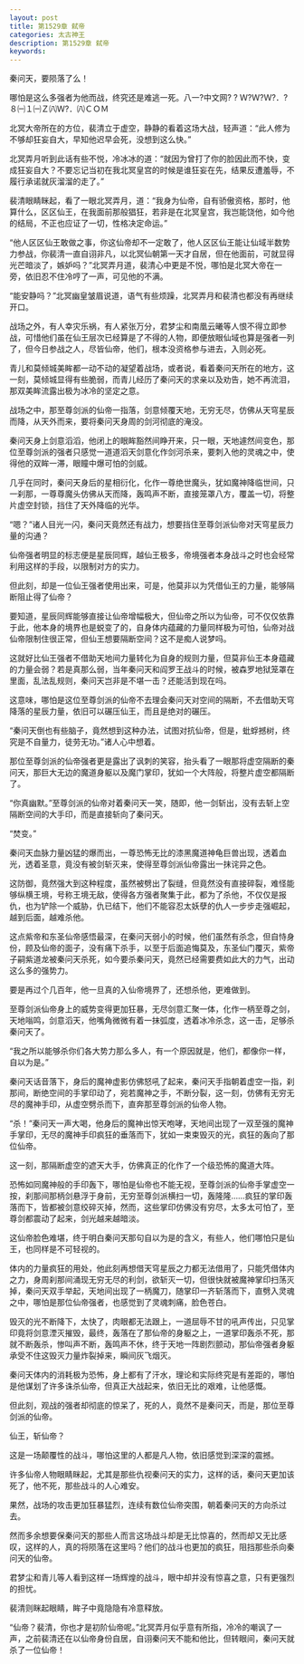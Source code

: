 ```yaml
---
layout: post
title: 第1529章 弑帝
categories: 太古神王
description: 第1529章 弑帝
keywords:
---
```


秦问天，要陨落了么！

哪怕是这么多强者为他而战，终究还是难逃一死。八一?中文网? ? Ｗ?Ｗ?Ｗ?．?８㈠１㈠Ｚ㈧Ｗ?．㈧ＣＯＭ

北冥大帝所在的方位，裴清立于虚空，静静的看着这场大战，轻声道：“此人修为不够却狂妄自大，早知他迟早会死，没想到这么快。”

北冥弄月听到此话有些不悦，冷冰冰的道：“就因为曾打了你的脸因此而不快，变成狂妄自大？不要忘记当初在我北冥皇宫的时候是谁狂妄在先，结果反遭羞辱，不履行承诺就灰溜溜的走了。”

裴清眼睛眯起，看了一眼北冥弄月，道：“我身为仙帝，自有骄傲资格，那时，他算什么，区区仙王，在我面前那般猖狂，若非是在北冥皇宫，我岂能饶他，如今他的结局，不正也应证了一切，性格决定命运。”

“他人区区仙王敢做之事，你这仙帝却不一定敢了，他人区区仙王能让仙域半数势力参战，你裴清一直自诩非凡，以北冥仙朝第一天才自居，但在他面前，可就显得光芒暗淡了，嫉妒吗？”北冥弄月道，裴清心中更是不悦，哪怕是北冥大帝在一旁，依旧忍不住冷哼了一声，可见他的不满。

“能安静吗？”北冥幽皇皱眉说道，语气有些烦躁，北冥弄月和裴清也都没有再继续开口。

战场之外，有人幸灾乐祸，有人紧张万分，君梦尘和南凰云曦等人恨不得立即参战，可惜他们虽在仙王层次已经算是了不得的人物，即便放眼仙域也算是强者一列了，但今日参战之人，尽皆仙帝，他们，根本没资格参与进去，入则必死。

青儿和莫倾城美眸都一动不动的凝望着战场，或者说，看着秦问天所在的地方，这一刻，莫倾城显得有些脆弱，而青儿经历了秦问天的求亲以及劝告，她不再流泪，那双美眸流露出极为冰冷的坚定之意。

战场之中，那至尊剑派的仙帝一指落，剑意倾覆天地，无穷无尽，仿佛从天穹星辰而降，从天外而来，要将秦问天身周的剑河彻底的淹没。

秦问天身上剑意滔滔，他闭上的眼眸豁然间睁开来，只一眼，天地遽然间变色，那位至尊剑派的强者只感觉一道道滔天剑意化作剑河杀来，要刺入他的灵魂之中，使得他的双眸一滞，眼瞳中爆可怕的剑威。

几乎在同时，秦问天身后的星相衍化，化作一尊绝世魔头，犹如魔神降临世间，只一刹那，一尊尊魔头仿佛从天而降，轰鸣声不断，直接笼罩八方，覆盖一切，将整片虚空封锁，挡住了天外降临的光华。

“嗯？”诸人目光一闪，秦问天竟然还有战力，想要挡住至尊剑派仙帝对天穹星辰力量的沟通？

仙帝强者明显的标志便是星辰同辉，越仙王极多，帝境强者本身战斗之时也会经常利用这样的手段，以限制对方的实力。

但此刻，却是一位仙王强者使用出来，可是，他莫非以为凭借仙王的力量，能够隔断阻止得了仙帝？

要知道，星辰同辉能够直接让仙帝增幅极大，但仙帝之所以为仙帝，可不仅仅依靠于此，他本身的境界也是蜕变了的，自身体内蕴藏的力量同样极为可怕，仙帝对战仙帝限制住很正常，但仙王想要隔断空间？这不是痴人说梦吗。

这就好比仙王强者不借助天地间力量转化为自身的规则力量，但莫非仙王本身蕴藏的力量会弱？若是真那么弱，当年秦问天和阎罗王战斗的时候，被森罗地狱笼罩在里面，乱法乱规则，秦问天岂非是不堪一击？还能活到现在吗。

这意味，哪怕是这位至尊剑派的仙帝不去理会秦问天对空间的隔断，不去借助天穹降落的星辰力量，依旧可以碾压仙王，而且是绝对的碾压。

“秦问天倒也有些脑子，竟然想到这种办法，试图对抗仙帝，但是，蚍蜉撼树，终究是不自量力，徒劳无功。”诸人心中想着。

那位至尊剑派的仙帝强者更是露出了讽刺的笑容，抬头看了一眼那将虚空隔断的秦问天，那巨大无边的魔道身躯以及魔门掌印，犹如一个大阵般，将整片虚空都隔断了。

“你真幽默。”至尊剑派的仙帝对着秦问天一笑，随即，他一剑斩出，没有去斩上空隔断空间的大手印，而是直接斩向了秦问天。

“焚变。”

秦问天血脉力量凶猛的爆而出，一尊恐怖无比的漆黑魔道神龟巨兽出现，透着血光，透着圣意，竟没有被剑斩灭来，使得至尊剑派仙帝露出一抹诧异之色。

这防御，竟然强大到这种程度，虽然被劈出了裂缝，但竟然没有直接碎裂，难怪能够纵横王境，号称王境无敌，使得各方强者聚集于此，都为了杀他，不仅仅是报仇，也为铲除一个威胁，仇已结下，他们不能容忍太妖孽的仇人一步步走强崛起，越到后面，越难杀他。

这点紫帝和东圣仙帝感悟最深，在秦问天弱小的时候，他们虽然有杀念，但自恃身份，顾及仙帝的面子，没有痛下杀手，以至于后面追悔莫及，东圣仙门覆灭，紫帝子嗣紫道龙被秦问天杀死，如今要杀秦问天，竟然已经需要费如此大的力气，出动这么多的强势力。

要是再过个几百年，他一旦真的入仙帝境界了，还想杀他，更难做到。

至尊剑派仙帝身上的威势变得更加狂暴，无尽剑意汇聚一体，化作一柄至尊之剑，天地嗡鸣，剑意滔天，他嘴角微微有着一抹弧度，透着冰冷杀念，这一击，足够杀秦问天了。

“我之所以能够杀你们各大势力那么多人，有一个原因就是，他们，都像你一样，自以为是。”

秦问天话音落下，身后的魔神虚影仿佛怒吼了起来，秦问天手指朝着虚空一指，刹那间，断绝空间的手掌印动了，宛若魔神之手，不断分裂，这一刻，仿佛有无穷无尽的魔神手印，从虚空劈杀而下，直奔那至尊剑派的仙帝人物。

“杀！”秦问天一声大喝，他身后的魔神出惊天咆哮，天地间出现了一双至强的魔神手掌印，无尽的魔神手印疯狂的垂落而下，犹如一束束毁灭的光，疯狂的轰向了那位仙帝。

这一刻，那隔断虚空的遮天大手，仿佛真正的化作了一个级恐怖的魔道大阵。

恐怖如同魔神般的手印轰下，哪怕是仙帝也不能无视，至尊剑派的仙帝手掌虚空一按，刹那间那柄剑悬浮于身前，无穷至尊剑派横扫一切，轰隆隆……疯狂的掌印轰落而下，皆都被剑意绞碎灭掉，然而，这些掌印仿佛没有穷尽，太多太可怕了，至尊剑都震动了起来，剑光越来越暗淡。

这仙帝脸色难堪，终于明白秦问天那句自以为是的含义，有些人，他们哪怕只是仙王，也同样是不可轻视的。

体内的力量疯狂的用处，他此刻再想借天穹星辰之力都无法借用了，只能凭借体内之力，身周刹那间涌现无穷无尽的利剑，欲斩灭一切，但很快就被魔神掌印扫荡灭掉，秦问天双手举起，天地间出现了一柄魔刀，随掌印一齐斩落而下，直劈入灵魂之中，哪怕是那位仙帝强者，也感觉到了灵魂刺痛，脸色苍白。

毁灭的光不断降下，太快了，肉眼都无法跟上，一道屈辱不甘的吼声传出，只见掌印竟将剑意湮灭摧毁，最终，轰落在了那仙帝的身躯之上，一道掌印轰杀不死，那就不断轰杀，惨叫声不断，轰鸣声不休，终于天地一阵剧烈颤动，那仙帝强者身躯承受不住这毁灭力量炸裂掉来，瞬间灰飞烟灭。

秦问天体内的消耗极为恐怖，身上都有了汗水，理论和实际终究是有差距的，哪怕是他谋划了许多诛杀仙帝，但真正大战起来，依旧无比的艰难，让他感慨。

但此刻，观战的强者却彻底的惊呆了，死的人，竟然不是秦问天，而是，那位至尊剑派的仙帝。

仙王，斩仙帝？

这是一场颠覆性的战斗，哪怕这里的人都是凡人物，依旧感觉到深深的震撼。

许多仙帝人物眼睛眯起，尤其是那些仇视秦问天的实力，这样的话，秦问天更加该死了，他不死，那些战斗的人心难安。

果然，战场的攻击更加狂暴猛烈，连续有数位仙帝突围，朝着秦问天的方向杀过去。

然而多余想要保秦问天的那些人而言这场战斗却是无比惊喜的，然而却又无比感叹，这样的人，真的将陨落在这里吗？他们的战斗也更加的疯狂，阻挡那些杀向秦问天的仙帝。

君梦尘和青儿等人看到这样一场辉煌的战斗，眼中却并没有惊喜之意，只有更强烈的担忧。

裴清则眯起眼睛，眸子中竟隐隐有冷意释放。

“仙帝？裴清，你也才是初阶仙帝呢。”北冥弄月似乎意有所指，冷冷的嘲讽了一声，之前裴清还在以仙帝身份自居，自诩秦问天不能和他比，但转眼间，秦问天就杀了一位仙帝！
